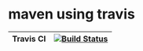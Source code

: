 # maven using travis

Travis CI   | [![Build Status](https://travis-ci.org/rutujar/maven_java.svg?branch=master)](https://travis-ci.org/rutujar/maven_java)
------------ | -------------

